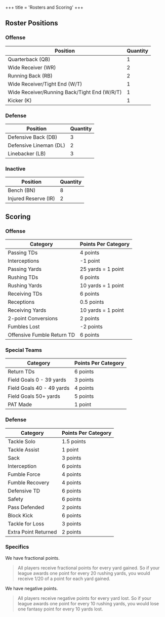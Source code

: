 +++
title = 'Rosters and Scoring'
+++

## Roster Positions

### Offense

| Position                                     | Quantity |
|----------------------------------------------|----------|
| Quarterback (QB)                             | 1        |
| Wide Receiver (WR)                           | 2        |
| Running Back (RB)                            | 2        |
| Wide Receiver/Tight End (W/T)                | 1        |
| Wide Receiver/Running Back/Tight End (W/R/T) | 1        |
| Kicker (K)                                   | 1        |

### Defense

| Position               | Quantity |
|------------------------|----------|
| Defensive Back (DB)    | 3        |
| Defensive Lineman (DL) | 2        |
| Linebacker (LB)        | 3        |

### Inactive

| Position             | Quantity |
|----------------------|----------|
| Bench (BN)           | 8        |
| Injured Reserve (IR) | 2        |

## Scoring
 
### Offense 

| Category                   | Points Per Category |
|----------------------------|---------------------|
| Passing TDs                | 4 points            |
| Interceptions              | -1 point            |
| Passing Yards              | 25 yards = 1 point  |
| Rushing TDs                | 6 points            |
| Rushing Yards              | 10 yards = 1 point  |
| Receiving TDs              | 6 points            |
| Receptions                 | 0.5 points          |
| Receiving Yards            | 10 yards = 1 point  |
| 2-point Conversions        | 2 points            |
| Fumbles Lost               | -2 points           |
| Offensive Fumble Return TD | 6 points            |

### Special Teams

| Category                  | Points Per Category |
|---------------------------|---------------------|
| Return TDs                | 6 points            |
| Field Goals 0 - 39 yards  | 3 points            |
| Field Goals 40 - 49 yards | 4 points            |
| Field Goals 50+ yards     | 5 points            |
| PAT Made                  | 1 point             |

### Defense

| Category             | Points Per Category |
|----------------------|---------------------|
| Tackle Solo          | 1.5 points          |
| Tackle Assist        | 1 point             |
| Sack                 | 3 points            |
| Interception         | 6 points            |
| Fumble Force         | 4 points            |
| Fumble Recovery      | 4 points            |
| Defensive TD         | 6 points            |
| Safety               | 6 points            |
| Pass Defended        | 2 points            |
| Block Kick           | 6 points            |
| Tackle for Loss      | 3 points            |
| Extra Point Returned | 2 points            |


### Specifics

We have fractional points.
> All players receive fractional points for every yard gained. So if your league awards one point for every 20 rushing yards, you would receive 1/20 of a point for each yard gained.

We have negative points.
> All players receive negative points for every yard lost. So if your league awards one point for every 10 rushing yards, you would lose one fantasy point for every 10 yards lost.

